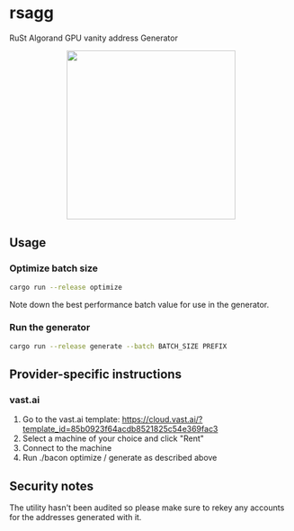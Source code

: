 # rsagg

RuSt Algorand GPU vanity address Generator

<p align="center">
  <img width="300" height="300" src="logo.jpeg">
</p>

## Usage

### Optimize batch size

```bash
cargo run --release optimize
```

Note down the best performance batch value for use in the generator.

### Run the generator

```bash
cargo run --release generate --batch BATCH_SIZE PREFIX
```

## Provider-specific instructions

### vast.ai

1. Go to the vast.ai template: https://cloud.vast.ai/?template_id=85b0923f64acdb8521825c54e369fac3
2. Select a machine of your choice and click "Rent"
3. Connect to the machine
4. Run ./bacon optimize / generate as described above

## Security notes

The utility hasn't been audited so please make sure to rekey any accounts for the addresses generated with it.
